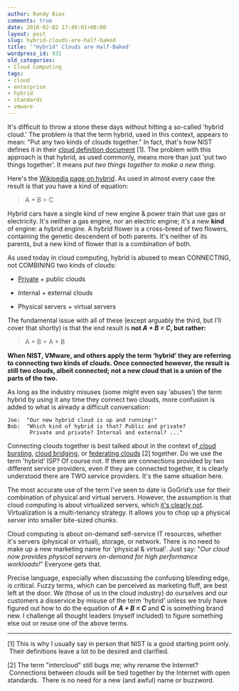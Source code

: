 ```yaml
---
author: Randy Bias
comments: true
date: 2010-02-02 17:49:01+00:00
layout: post
slug: hybrid-clouds-are-half-baked
title: '"Hybrid" Clouds are Half-Baked'
wordpress_id: 931
old_categories:
- Cloud Computing
tags:
- cloud
- enterprise
- hybrid
- standards
- vmware
---
```


It's difficult to throw a stone these days without hitting a so-called 'hybrid cloud.'  The problem is that the term hybrid, used in this context, appears to mean: "Put any two kinds of clouds together."  In fact, that's how NIST defines it in their [cloud definition document](http://csrc.nist.gov/groups/SNS/cloud-computing/cloud-def-v15.doc) [1].  The problem with this approach is that hybrid, as used commonly, means more than just 'put two things together'.  It means _put two things together to make a new thing_.

Here's the [Wikipedia page on hybrid](http://en.wikipedia.org/wiki/Hybrid).  As used in almost every case the result is that you have a kind of equation:


> A + B = C

Hybrid cars have a single kind of new engine & power train that use gas or electricity.  It's neither a gas engine, nor an electric engine; it's a new **kind** of engine: a hybrid engine.  A hybrid flower is a cross-breed of two flowers, containing the genetic descendent of both parents.  It's neither of its parents, but a new kind of flower that is a combination of both.

As used today in cloud computing, hybrid is abused to mean CONNECTING, not COMBINING two kinds of clouds:
	
  * [Private](http://en.wikipedia.org/wiki/Cloud_computing#Private_cloud) + public clouds

  * Internal + external clouds
	
  * Physical servers + virtual servers

The fundamental issue with all of these (except arguably the third, but I'll cover that shortly) is that the end result is **not _A + B = C_, but rather:**

> A + B = A + B

**When NIST, VMware, and others apply the term ‘hybrid’ they are referring to connecting two kinds of clouds. Once connected however, the result is still two clouds, albeit connected; not a new cloud that is a union of the parts of the two.**

As long as the industry misuses (some might even say ‘abuses’) the term hybrid by using it any time they connect two clouds, more confusion is added to what is already a difficult conversation:

    Joe:  "Our new hybrid cloud is up and running!"  
    Bob:  "Which kind of hybrid is that? Public and private?  
           Private and private? Internal and external? ..."

Connecting clouds together is best talked about in the context of[ cloud bursting](http://devcentral.f5.com/weblogs/macvittie/archive/2009/07/09/cloud-balancing-cloud-bursting-and-intercloud.aspx), [cloud bridging](http://blog.gogrid.com/2009/01/08/cloudcenters-are-datacenters-in-the-sky/), or [federating clouds](http://www.cloudswitch.com/page/2010-is-the-year-of-the-federated-cloud) [2] together.  Do we use the term 'hybrid' ISP?  Of course not.  If there are connections provided by two different service providers, even if they are connected together, it is clearly understood there are TWO service providers.  It's the same situation here.

The most accurate use of the term I've seen to date is GoGrid’s use for their combination of physical and virtual servers. However, the assumption is that cloud computing is about virtualized servers, which [it's clearly not](http://cloudscaling.com/blog/technology/virtualization-is-not-the-answer-for-clouds).  Virtualization is a multi-tenancy strategy.  It allows you to chop up a physical server into smaller bite-sized chunks.

Cloud computing is about on-demand self-service IT resources, whether it's servers (physical or virtual), storage, or network.  There is no need to make up a new marketing name for 'physical & virtual'.  Just say: "_Our cloud now provides physical servers on-demand for high performance workloads!_"  Everyone gets that.

Precise language, especially when discussing the confusing bleeding edge, is critical. Fuzzy terms, which can be perceived as marketing fluff, are best left at the door. We (those of us in the cloud industry) do ourselves and our customers a disservice by misuse of the term 'hybrid' unless we truly have figured out how to do the equation of _**A + B = C**_ and **C** is something brand new. I challenge all thought leaders (myself included) to figure something else out or reuse one of the above terms.

* * *

[1] This is why I usually say in person that NIST is a good starting point only.  Their definitions leave a lot to be desired and clarified.

[2] The term "intercloud" still bugs me; why rename the Internet?  Connections between clouds will be tied together by the Internet with open standards.  There is no need for a new (and awful) name or buzzword.
